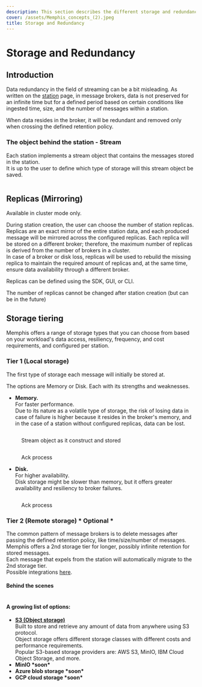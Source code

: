 ```yaml
---
description: This section describes the different storage and redundancy options
cover: /assets/Memphis_concepts_(2).jpeg
title: Storage and Redundancy
---
```


# Storage and Redundancy

## Introduction

Data redundancy in the field of streaming can be a bit misleading. As written on the [station](./station) page, in message brokers, data is not preserved for an infinite time but for a defined period based on certain conditions like ingested time, size, and the number of messages within a station.

When data resides in the broker, it will be redundant and removed only when crossing the defined retention policy.

### The object behind the station - Stream

Each station implements a stream object that contains the messages stored in the station.\
It is up to the user to define which type of storage will this stream object be saved.

<figure><img src="/assets/stream.jpeg" alt=""><figcaption></figcaption></figure>

## Replicas (Mirroring)

Available in cluster mode only.

During station creation, the user can choose the number of station replicas. Replicas are an exact mirror of the entire station data, and each produced message will be mirrored across the configured replicas. Each replica will be stored on a different broker; therefore, the maximum number of replicas is derived from the number of brokers in a cluster.\
In case of a broker or disk loss, replicas will be used to rebuild the missing replica to maintain the required amount of replicas and, at the same time, ensure data availability through a different broker.

Replicas can be defined using the SDK, GUI, or CLI.

The number of replicas cannot be changed after station creation (but can be in the future)

## Storage tiering

Memphis offers a range of storage types that you can choose from based on your workload's data access, resiliency, frequency, and cost requirements, and configured per station.

### Tier 1 (Local storage)

The first type of storage each message will initially be stored at.

The options are Memory or Disk. Each with its strengths and weaknesses.

* **Memory.**\
  For faster performance.\
  Due to its nature as a volatile type of storage, the risk of losing data in case of failure is higher because it resides in the broker's memory, and in the case of a station without configured replicas, data can be lost.

<figure><img src="/assets/storage_type_memory.jpeg" alt=""><figcaption><p>Stream object as it construct and stored</p></figcaption></figure>

<figure><img src="/assets/mem_ack.jpeg" alt=""><figcaption><p>Ack process</p></figcaption></figure>

* **Disk.**\
  For higher availability.\
  Disk storage might be slower than memory, but it offers greater availability and resiliency to broker failures.

<figure><img src="/assets/disk.jpeg" alt=""><figcaption></figcaption></figure>

<figure><img src="/assets/disk_ack.jpeg" alt=""><figcaption>Ack process</figcaption></figure>

### Tier 2 (Remote storage) \* Optional \*

The common pattern of message brokers is to delete messages after passing the defined retention policy, like time/size/number of messages.\
Memphis offers a 2nd storage tier for longer, possibly infinite retention for stored messages.\
Each message that expels from the station will automatically migrate to the 2nd storage tier.\
Possible integrations [here](../../integrations/storage/).

#### Behind the scenes

<figure><img src="/assets/storage_tier_arch_(1).jpeg" alt=""><figcaption></figcaption></figure>

#### A growing list of options:

* [**S3 (Object storage)**](../../integrations/storage/amazon-s3)\
  Built to store and retrieve any amount of data from anywhere using S3 protocol.\
  Object storage offers different storage classes with different costs and performance requirements.\
  Popular S3-based storage providers are: AWS S3, MinIO, IBM Cloud Object Storage, and more.
* **MinIO \*soon\***
* **Azure blob storage \*soon\***
* **GCP cloud storage \*soon\***
